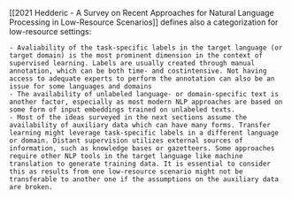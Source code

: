 [[2021 Hedderic - A Survey on Recent Approaches for Natural Language Processing in Low-Resource Scenarios]] defines also a categorization  for low-resource settings: 

	- Avaliability of the task-specific labels in the target language (or target domain) is the most prominent dimension in the context of supervised learning. Labels are usually created through manual annotation, which can be both time- and costintensive. Not having access to adequate experts to perform the annotation can also be an issue for some languages and domains
	- The availability of unlabeled language- or domain-specific text is another factor, especially as most modern NLP approaches are based on some form of input embeddings trained on unlabeled texts.
	- Most of the ideas surveyed in the next sections assume the availability of auxiliary data which can have many forms. Transfer learning might leverage task-specific labels in a different language or domain. Distant supervision utilizes external sources of information, such as knowledge bases or gazetteers. Some approaches require other NLP tools in the target language like machine translation to generate training data. It is essential to consider this as results from one low-resource scenario might not be transferable to another one if the assumptions on the auxiliary data are broken.